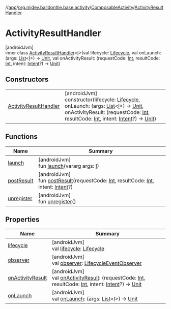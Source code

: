 //[app](../../../../index.md)/[org.mjdev.balldontlie.base.activity](../../index.md)/[ComposableActivity](../index.md)/[ActivityResultHandler](index.md)

# ActivityResultHandler

[androidJvm]\
inner class [ActivityResultHandler](index.md)&lt;[I](index.md)&gt;(val lifecycle: [Lifecycle](https://developer.android.com/reference/kotlin/androidx/lifecycle/Lifecycle.html), val onLaunch: (args: [List](https://kotlinlang.org/api/latest/jvm/stdlib/kotlin.collections/-list/index.html)&lt;[I](index.md)&gt;) -&gt; [Unit](https://kotlinlang.org/api/latest/jvm/stdlib/kotlin/-unit/index.html), val onActivityResult: (requestCode: [Int](https://kotlinlang.org/api/latest/jvm/stdlib/kotlin/-int/index.html), resultCode: [Int](https://kotlinlang.org/api/latest/jvm/stdlib/kotlin/-int/index.html), intent: [Intent](https://developer.android.com/reference/kotlin/android/content/Intent.html)?) -&gt; [Unit](https://kotlinlang.org/api/latest/jvm/stdlib/kotlin/-unit/index.html))

## Constructors

| | |
|---|---|
| [ActivityResultHandler](-activity-result-handler.md) | [androidJvm]<br>constructor(lifecycle: [Lifecycle](https://developer.android.com/reference/kotlin/androidx/lifecycle/Lifecycle.html), onLaunch: (args: [List](https://kotlinlang.org/api/latest/jvm/stdlib/kotlin.collections/-list/index.html)&lt;[I](index.md)&gt;) -&gt; [Unit](https://kotlinlang.org/api/latest/jvm/stdlib/kotlin/-unit/index.html), onActivityResult: (requestCode: [Int](https://kotlinlang.org/api/latest/jvm/stdlib/kotlin/-int/index.html), resultCode: [Int](https://kotlinlang.org/api/latest/jvm/stdlib/kotlin/-int/index.html), intent: [Intent](https://developer.android.com/reference/kotlin/android/content/Intent.html)?) -&gt; [Unit](https://kotlinlang.org/api/latest/jvm/stdlib/kotlin/-unit/index.html)) |

## Functions

| Name | Summary |
|---|---|
| [launch](launch.md) | [androidJvm]<br>fun [launch](launch.md)(vararg args: [I](index.md)) |
| [postResult](post-result.md) | [androidJvm]<br>fun [postResult](post-result.md)(requestCode: [Int](https://kotlinlang.org/api/latest/jvm/stdlib/kotlin/-int/index.html), resultCode: [Int](https://kotlinlang.org/api/latest/jvm/stdlib/kotlin/-int/index.html), intent: [Intent](https://developer.android.com/reference/kotlin/android/content/Intent.html)?) |
| [unregister](unregister.md) | [androidJvm]<br>fun [unregister](unregister.md)() |

## Properties

| Name | Summary |
|---|---|
| [lifecycle](lifecycle.md) | [androidJvm]<br>val [lifecycle](lifecycle.md): [Lifecycle](https://developer.android.com/reference/kotlin/androidx/lifecycle/Lifecycle.html) |
| [observer](observer.md) | [androidJvm]<br>val [observer](observer.md): [LifecycleEventObserver](https://developer.android.com/reference/kotlin/androidx/lifecycle/LifecycleEventObserver.html) |
| [onActivityResult](on-activity-result.md) | [androidJvm]<br>val [onActivityResult](on-activity-result.md): (requestCode: [Int](https://kotlinlang.org/api/latest/jvm/stdlib/kotlin/-int/index.html), resultCode: [Int](https://kotlinlang.org/api/latest/jvm/stdlib/kotlin/-int/index.html), intent: [Intent](https://developer.android.com/reference/kotlin/android/content/Intent.html)?) -&gt; [Unit](https://kotlinlang.org/api/latest/jvm/stdlib/kotlin/-unit/index.html) |
| [onLaunch](on-launch.md) | [androidJvm]<br>val [onLaunch](on-launch.md): (args: [List](https://kotlinlang.org/api/latest/jvm/stdlib/kotlin.collections/-list/index.html)&lt;[I](index.md)&gt;) -&gt; [Unit](https://kotlinlang.org/api/latest/jvm/stdlib/kotlin/-unit/index.html) |
